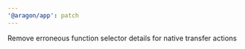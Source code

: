```yaml
---
'@aragon/app': patch
---
```


Remove erroneous function selector details for native transfer actions
